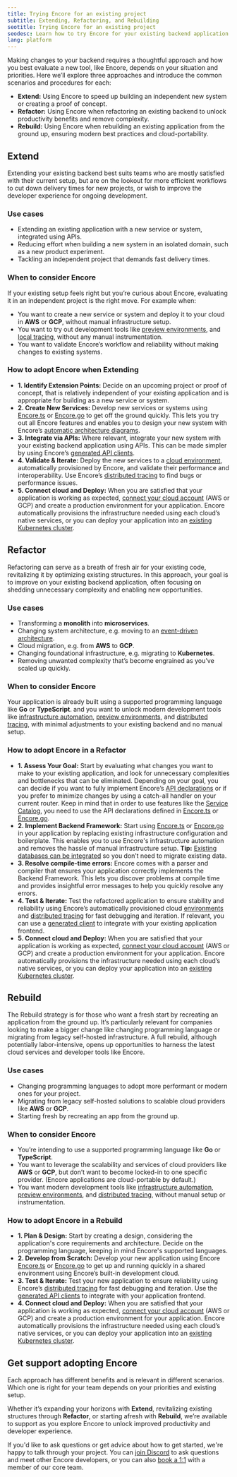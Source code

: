 ```yaml
---
title: Trying Encore for an existing project
subtitle: Extending, Refactoring, and Rebuilding
seotitle: Trying Encore for an existing project
seodesc: Learn how to try Encore for your existing backend application using Extending, Refactoring, or Rebuilding, depending on your situation and priorities.
lang: platform
---
```


Making changes to your backend requires a thoughtful approach and how you best evaluate a new tool, like Encore, depends on your situation and priorities. Here we’ll explore three approaches and introduce the common scenarios and procedures for each:
- **Extend:** Using Encore to speed up building an independent new system or creating a proof of concept.
- **Refactor:** Using Encore when refactoring an existing backend to unlock productivity benefits and remove complexity.
- **Rebuild:** Using Encore when rebuilding an existing application from the ground up, ensuring modern best practices and cloud-portability.

## Extend
Extending your existing backend best suits teams who are mostly satisfied with their current setup, but are on the lookout for more efficient workflows to cut down delivery times for new projects, or wish to improve the developer experience for ongoing development.

### Use cases
- Extending an existing application with a new service or system, integrated using APIs.
- Reducing effort when building a new system in an isolated domain, such as a new product experiment.
- Tackling an independent project that demands fast delivery times.

### When to consider Encore
If your existing setup feels right but you’re curious about Encore, evaluating it in an independent project is the right move.
For example when:
- You want to create a new service or system and deploy it to your cloud in **AWS** or **GCP**, without manual infrastructure setup.
- You want to try out development tools like [preview environments](/docs/platform/deploy/preview-environments), and [local tracing](/docs/ts/observability/dev-dash), without any manual instrumentation.
- You want to validate Encore’s workflow and reliability without making changes to existing systems.

### How to adopt Encore when Extending
- **1. Identify Extension Points:** Decide on an upcoming project or proof of concept, that is relatively independent of your existing application and is appropriate for building as a new service or system.
- **2. Create New Services:** Develop new services or systems using [Encore.ts](/docs/ts) or [Encore.go](/docs/go) to get off the ground quickly. This lets you try out all Encore features and enables you to design your new system with Encore’s [automatic architecture diagrams](/docs/ts/observability/encore-flow).
- **3. Integrate via APIs:**  Where relevant, integrate your new system with your existing backend application using APIs. This can be made simpler by using Encore’s [generated API clients](/docs/ts/cli/client-generation).
- **4. Validate & Iterate:** Deploy the new services to a [cloud environment](/docs/platform/infrastructure/infra), automatically provisioned by Encore, and validate their performance and interoperability. Use Encore’s [distributed tracing](/docs/ts/observability/tracing) to find bugs or performance issues.
- **5. Connect cloud and Deploy:** When you are satisfied that your application is working as expected, [connect your cloud account](/docs/platform/deploy/own-cloud) (AWS or GCP) and create a production environment for your application. Encore automatically provisions the infrastructure needed using each cloud’s native services, or you can deploy your application into an [existing Kubernetes cluster](/docs/platform/infrastructure/import-kubernetes-cluster).

## Refactor
Refactoring can serve as a breath of fresh air for your existing code, revitalizing it by optimizing existing structures. In this approach, your goal is to improve on your existing backend application, often focusing on shedding unnecessary complexity and enabling new opportunities.

### Use cases
- Transforming a **monolith** into **microservices**.
- Changing system architecture, e.g. moving to an [event-driven architecture](/blog/event-driven-architecture).
- Cloud migration, e.g. from **AWS** to **GCP**.
- Changing foundational infrastructure, e.g. migrating to **Kubernetes**.
- Removing unwanted complexity that’s become engrained as you’ve scaled up quickly.

### When to consider Encore
Your application is already built using a supported programming language like **Go** or **TypeScript**. and you want to unlock modern development tools like [infrastructure automation](/docs/platform/infrastructure/infra), [preview environments](/docs/platform/deploy/preview-environments), and [distributed tracing](/docs/ts/observability/tracing), with minimal adjustments to your existing backend and no manual setup.

### How to adopt Encore in a Refactor
- **1. Assess Your Goal:** Start by evaluating what changes you want to make to your existing application, and look for unnecessary complexities and bottlenecks that can be eliminated. Depending on your goal, you can decide if you want to fully implement Encore’s [API declarations](/docs/ts/primitives/defining-apis) or if you prefer to minimize changes by using a catch-all handler on your current router. Keep in mind that in order to use features like the [Service Catalog](/docs/ts/observability/service-catalog), you need to use the API declarations defined in [Encore.ts](/docs/ts) or [Encore.go](/docs/go).
- **2. Implement Backend Framework:** Start using [Encore.ts](/docs/ts) or [Encore.go](/docs/go) in your application by replacing existing infrastructure configuration and boilerplate. This enables you to use Encore's infrastructure automation and removes the hassle of manual infrastructure setup. **Tip:** [Existing databases can be integrated](/docs/go/primitives/connect-existing-db) so you don’t need to migrate existing data.
- **3. Resolve compile-time errors:** Encore comes with a parser and compiler that ensures your application correctly implements the Backend Framework. This lets you discover problems at compile time and provides insightful error messages to help you quickly resolve any errors.
- **4. Test & Iterate:** Test the refactored application to ensure stability and reliability using Encore’s automatically provisioned cloud [environments](/docs/platform/deploy/environments) and [distributed tracing](/docs/ts/observability/tracing) for fast debugging and iteration. If relevant, you can use a [generated client](/docs/ts/cli/client-generation) to integrate with your existing application frontend.
- **5. Connect cloud and Deploy:** When you are satisfied that your application is working as expected, [connect your cloud account](/docs/platform/deploy/own-cloud) (AWS or GCP) and create a production environment for your application. Encore automatically provisions the infrastructure needed using each cloud’s native services, or you can deploy your application into an [existing Kubernetes cluster](/docs/platform/infrastructure/import-kubernetes-cluster).

## Rebuild
The Rebuild strategy is for those who want a fresh start by recreating an application from the ground up. It’s particularly relevant for companies looking to make a bigger change like changing programming language or migrating from legacy self-hosted infrastructure. A full rebuild, although potentially labor-intensive, opens up opportunities to harness the latest cloud services and developer tools like Encore.

### Use cases
- Changing programming languages to adopt more performant or modern ones for your project.
- Migrating from legacy self-hosted solutions to scalable cloud providers like **AWS** or **GCP**.
- Starting fresh by recreating an app from the ground up.

### When to consider Encore
- You’re intending to use a supported programming language like **Go** or **TypeScript**.
- You want to leverage the scalability and services of cloud providers like **AWS** or **GCP**, but don’t want to become locked-in to one specific provider. (Encore applications are cloud-portable by default.)
- You want modern development tools like [infrastructure automation](/docs/platform/infrastructure/infra), [preview environments](/docs/platform/deploy/preview-environments), and [distributed tracing](/docs/ts/observability/tracing), without manual setup or instrumentation.

### How to adopt Encore in a Rebuild
- **1. Plan & Design:** Start by creating a design, considering the application's core requirements and architecture. Decide on the programming language, keeping in mind Encore's supported languages.
- **2. Develop from Scratch:** Develop your new application using Encore [Encore.ts](/docs/ts) or [Encore.go](/docs/go) to get up and running quickly in a shared environment using Encore’s built-in development cloud.
- **3. Test & Iterate:** Test your new application to ensure reliability using Encore’s [distributed tracing](/docs/ts/observability/tracing) for fast debugging and iteration. Use the [generated API clients](/docs/ts/cli/client-generation) to integrate with your application frontend.
- **4. Connect cloud and Deploy:** When you are satisfied that your application is working as expected, [connect your cloud account](/docs/platform/deploy/own-cloud) (AWS or GCP) and create a production environment for your application. Encore automatically provisions the infrastructure needed using each cloud’s native services, or you can deploy your application into an [existing Kubernetes cluster](/docs/platform/infrastructure/import-kubernetes-cluster).

## Get support adopting Encore
Each approach has different benefits and is relevant in different scenarios. Which one is right for your team depends on your priorities and existing setup.

Whether it’s expanding your horizons with **Extend**, revitalizing existing structures through **Refactor**, or starting afresh with **Rebuild**, we’re available to support as you explore Encore to unlock improved productivity and developer experience.

If you'd like to ask questions or get advice about how to get started, we're happy to talk through your project. You can [join Discord](https://encore.dev/discord) to ask questions and meet other Encore developers, or you can also [book a 1:1](/book) with a member of our core team.
